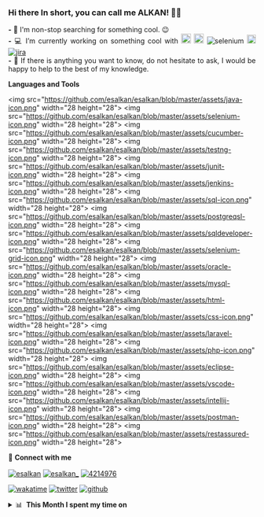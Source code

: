 ### Hi there In short, you can call me ALKAN! 👋😉
   <p align="justify">
   <strong>-</strong> 🔭 I'm non-stop searching for something cool. 😉 <br />
   <strong>-</strong> 💻 I’m currently working on something cool with <img src="https://cdn.jsdelivr.net/gh/devicons/devicon/icons/java/java-original-wordmark.svg" width="20" height="20"/> <img src="https://cdn.jsdelivr.net/gh/devicons/devicon/icons/python/python-original-wordmark.svg" width="20" height="20"/> <img src="https://raw.githubusercontent.com/detain/svg-logos/780f25886640cef088af994181646db2f6b1a3f8/svg/selenium-logo.svg" alt="selenium" width="18" height="18"/> <img src="https://cdn.jsdelivr.net/gh/devicons/devicon/icons/laravel/laravel-plain-wordmark.svg" width="18" height="18"/> <a href="https://www.atlassian.com" target="_blank"> <img src="https://wac-cdn-2.atlassian.com/image/upload/f_auto,q_auto/dam/jcr:e0cedee5-a180-40ad-b7c3-a66d6e60f483/jira-app-adg3.svg?cdnVersion=211" alt="jira" width="20" height="20" /></a><br />
   <strong>-</strong> 💬 If there is anything you want to know, do not hesitate to ask, I would be happy to help to the best of my knowledge.<br />
   </p>


**Languages&nbsp;and&nbsp;Tools**
  <br/>
  <p align="left"> 
   
   <img src="https://github.com/esalkan/esalkan/blob/master/assets/java-icon.png" width="28 height="28"> 
   <img src="https://github.com/esalkan/esalkan/blob/master/assets/selenium-icon.png" width="28 height="28"> 
   <img src="https://github.com/esalkan/esalkan/blob/master/assets/cucumber-icon.png" width="28 height="28"> 
   <img src="https://github.com/esalkan/esalkan/blob/master/assets/testng-icon.png" width="28 height="28"> 
   <img src="https://github.com/esalkan/esalkan/blob/master/assets/junit-icon.png" width="28 height="28"> 
   <img src="https://github.com/esalkan/esalkan/blob/master/assets/jenkins-icon.png" width="28 height="28">
   <img src="https://github.com/esalkan/esalkan/blob/master/assets/sql-icon.png" width="28 height="28"> 
   <img src="https://github.com/esalkan/esalkan/blob/master/assets/postgreqsl-icon.png" width="28 height="28"> 
   <img src="https://github.com/esalkan/esalkan/blob/master/assets/sqldeveloper-icon.png" width="28 height="28"> 
   <img src="https://github.com/esalkan/esalkan/blob/master/assets/selenium-grid-icon.png" width="28 height="28"> 
   <img src="https://github.com/esalkan/esalkan/blob/master/assets/oracle-icon.png" width="28 height="28"> 
   <img src="https://github.com/esalkan/esalkan/blob/master/assets/mysql-icon.png" width="28 height="28"> 
   <img src="https://github.com/esalkan/esalkan/blob/master/assets/html-icon.png" width="28 height="28"> 
   <img src="https://github.com/esalkan/esalkan/blob/master/assets/css-icon.png" width="28 height="28"> 
   <img src="https://github.com/esalkan/esalkan/blob/master/assets/laravel-icon.png" width="28 height="28"> 
   <img src="https://github.com/esalkan/esalkan/blob/master/assets/php-icon.png" width="28 height="28"> 
   <img src="https://github.com/esalkan/esalkan/blob/master/assets/eclipse-icon.png" width="28 height="28"> 
   <img src="https://github.com/esalkan/esalkan/blob/master/assets/vscode-icon.png" width="28 height="28"> 
   <img src="https://github.com/esalkan/esalkan/blob/master/assets/intellij-icon.png" width="28 height="28"> 
   <img src="https://github.com/esalkan/esalkan/blob/master/assets/postman-icon.png" width="28 height="28"> 
   <img src="https://github.com/esalkan/esalkan/blob/master/assets/restassured-icon.png" width="28 height="28"> 
   
  
  🔗 **Connect with me**
<p align="left">
<a href="https://dev.to/esalkan" target="blank"><img align="center" src="https://cdn.jsdelivr.net/npm/simple-icons@3.0.1/icons/dev-dot-to.svg" alt="esalkan" height="30" width="40" /></a>
<a href="https://twitter.com/esalkan_" target="blank"><img align="center" src="https://raw.githubusercontent.com/rahuldkjain/github-profile-readme-generator/master/src/images/icons/Social/twitter.svg" alt="esalkan_" height="30" width="40" /></a>
<a href="https://stackoverflow.com/users/17214130/esalkan" target="blank"><img align="center" src="https://raw.githubusercontent.com/rahuldkjain/github-profile-readme-generator/master/src/images/icons/Social/stack-overflow.svg" alt="4214976" height="30" width="40" /></a>
  
[![wakatime](https://wakatime.com/badge/user/71228768-2c3b-4caf-acf5-ca89de14fc6c.svg)](https://wakatime.com/badge/user/71228768-2c3b-4caf-acf5-ca89de14fc6c.svg)
[![twitter](https://img.shields.io/twitter/follow/esalkan_?label=followers&logo=twitter&color=%23007ec6&style=plastic)](https://twitter.com/esalkan_)
[![github](https://img.shields.io/github/followers/esalkan?logo=github&style=plastic)](https://github.com/esalkan?tab=followers)

<details>  
   <summary>📊 &nbsp;<strong>This Month I spent my time on</strong> </summary>
   <p align="left">
      <img src="https://wakatime.com/share/@esalkan/3be1d35f-b765-4db4-a9e3-bd0f2cd50203.svg" width="auto">
   </p>
</details>
